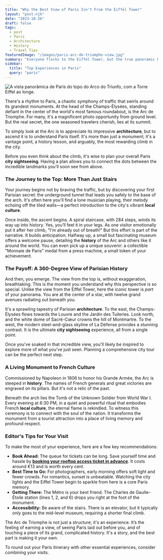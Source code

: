 ```yaml
---
title: "Why the Best View of Paris Isn't From the Eiffel Tower"
layout: "post.njk"
date: "2023-10-26"
draft: false
tags:
  - post
  - Paris
  - Architecture
  - History
  - Travel Tips
featuredImage: "/images/paris-arc-de-triomphe-view.jpg"
summary: "Everyone flocks to the Eiffel Tower, but the true panoramic heart of Paris is found atop another monument. Discover why the Arc de Triomphe offers an unparalleled city sightseeing experience, blending history, architecture, and breathtaking views."
sidebar:
  title: "Top Experiences in Paris"
  query: "paris"
---
```


![A vista panorâmica de Paris do topo do Arco do Triunfo, com a Torre Eiffel ao longe.](/images/paris-arc-de-triomphe-view.jpg)

There's a rhythm to Paris, a chaotic symphony of traffic that swirls around its grandest monuments. At the head of the Champs-Élysées, standing defiant in the center of the world's most famous roundabout, is the Arc de Triomphe. For many, it's a magnificent photo opportunity from ground level. But the real secret, the one seasoned travelers cherish, lies at its summit.

To simply look at the Arc is to appreciate its impressive **architecture**, but to ascend it is to understand Paris itself. It's more than just a monument; it's a vantage point, a history lesson, and arguably, the most rewarding climb in the city.

Before you even think about the climb, it's wise to plan your overall Paris **city sightseeing**. Having a plan allows you to connect the dots between the incredible landmarks you'll soon see from above.

<div data-gyg-href="https://widget.getyourguide.com/default/availability.frame" data-gyg-tour-id="66157" data-gyg-locale-code="en-US" data-gyg-currency="EUR" data-gyg-widget="availability" data-gyg-variant="horizontal" data-gyg-partner-id="PMW7G72"></div>

### The Journey to the Top: More Than Just Stairs

Your journey begins not by braving the traffic, but by discovering your first Parisian secret: the underground tunnel that leads you safely to the base of the arch. It's often here you'll find a lone musician playing, their melody echoing off the tiled walls—a perfect introduction to the city's vibrant **local culture**.

Once inside, the ascent begins. A spiral staircase, with 284 steps, winds its way up into history. Yes, you’ll feel it in your legs. As one visitor emotionally put it after her climb, "I'm already out of breath!" But this effort is part of the narrative. It builds anticipation. Halfway up, a small but fascinating museum offers a welcome pause, detailing the **history** of the Arc and others like it around the world. You can even pick up a unique souvenir: a collectible "Monnaie de Paris" medal from a press machine, a small token of your achievement.

### The Payoff: A 360-Degree View of Parisian History

And then, you emerge. The view from the top is, without exaggeration, breathtaking. This is the moment you understand why this perspective is so special. Unlike the view from the Eiffel Tower, here the iconic tower is *part* of your panorama. You are at the center of a star, with twelve grand avenues radiating out beneath you.

It's a sprawling tapestry of Parisian **architecture**. To the east, the Champs-Élysées flows towards the Louvre and the Jardin des Tuileries. Look north, and the white dome of Sacré-Cœur crowns the hill of Montmartre. To the west, the modern steel-and-glass skyline of La Défense provides a stunning contrast. It is the ultimate **city sightseeing** experience, all from a single point.

Once you've soaked in that incredible view, you'll likely be inspired to explore more of what you've just seen. Planning a comprehensive city tour can be the perfect next step.

<div data-gyg-href="https://widget.getyourguide.com/default/availability.frame" data-gyg-tour-id="66157" data-gyg-locale-code="en-US" data-gyg-currency="EUR" data-gyg-widget="availability" data-gyg-variant="horizontal" data-gyg-partner-id="PMW7G72"></div>

### A Living Monument to French Culture

Commissioned by Napoleon in 1806 to honor his Grande Armée, the Arc is steeped in **history**. The names of French generals and great victories are engraved on its pillars. But it's not a relic of the past.

Beneath the arch lies the Tomb of the Unknown Soldier from World War I. Every evening at 6:30 PM, in a quiet and powerful ritual that embodies French **local culture**, the eternal flame is rekindled. To witness this ceremony is to connect with the soul of the nation. It transforms the monument from a tourist attraction into a place of living memory and profound respect.

### Editor's Tips for Your Visit

To make the most of your experience, here are a few key recommendations:

*   **Book Ahead:** The queue for tickets can be long. Save yourself time and hassle by [**booking your rooftop access ticket in advance**](https://www.getyourguide.com/paris-l16/paris-skip-the-line-arc-de-triomphe-rooftop-tickets-t66157/?partner_id=PMW7G72&cmp=share_to_earn). It costs around €13 and is worth every cent.
*   **Best Time to Go:** For photographers, early morning offers soft light and fewer crowds. For romantics, sunset is unbeatable. Watching the city lights and the Eiffel Tower begin to sparkle from here is a core Paris memory.
*   **Getting There:** The Métro is your best friend. The Charles de Gaulle–Étoile station (lines 1, 2, and 6) drops you right at the foot of the monument.
*   **Accessibility:** Be aware of the stairs. There is an elevator, but it typically only goes to the mid-level museum, requiring a shorter final climb.

The Arc de Triomphe is not just a structure; it's an experience. It’s the feeling of earning a view, of seeing Paris laid out before you, and of touching a piece of its grand, complicated history. It's a story, and the best part is making it your own.

To round out your Paris itinerary with other essential experiences, consider combining your visits.

<div data-gyg-href="https://widget.getyourguide.com/default/availability.frame" data-gyg-tour-id="66157" data-gyg-locale-code="en-US" data-gyg-currency="EUR" data-gyg-widget="availability" data-gyg-variant="horizontal" data-gyg-partner-id="PMW7G72"></div>